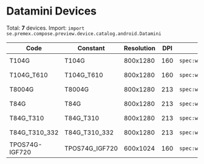 # Datamini Devices

Total: **7** devices. Import: `import se.premex.compose.preview.device.catalog.android.Datamini`

| Code | Constant | Resolution | DPI | Compose Spec | Preview Usage |
|------|----------|------------|-----|-------------|---------------|
| T104G | T104G | 800x1280 | 160 | `spec:width=800px,height=1280px,dpi=160` | `@Preview(device = Datamini.T104G)` |
| T104G_T610 | T104G_T610 | 800x1280 | 160 | `spec:width=800px,height=1280px,dpi=160` | `@Preview(device = Datamini.T104G_T610)` |
| T8004G | T8004G | 800x1280 | 213 | `spec:width=800px,height=1280px,dpi=213` | `@Preview(device = Datamini.T8004G)` |
| T84G | T84G | 800x1280 | 213 | `spec:width=800px,height=1280px,dpi=213` | `@Preview(device = Datamini.T84G)` |
| T84G_T310 | T84G_T310 | 800x1280 | 213 | `spec:width=800px,height=1280px,dpi=213` | `@Preview(device = Datamini.T84G_T310)` |
| T84G_T310_332 | T84G_T310_332 | 800x1280 | 213 | `spec:width=800px,height=1280px,dpi=213` | `@Preview(device = Datamini.T84G_T310_332)` |
| TPOS74G-IGF720 | TPOS74G_IGF720 | 600x1024 | 160 | `spec:width=600px,height=1024px,dpi=160` | `@Preview(device = Datamini.TPOS74G_IGF720)` |

<!-- Generated automatically. Do not edit manually. -->
